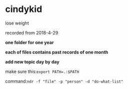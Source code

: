 # cindykid
lose weight


recorded from 2018-4-29

**one folder for one year**

**each of files contains past records of one month**

**add new topic day by day**

make sure this:`export PATH=.:$PATH`

command:`ndr -f "file" -p "person" -d "do-what-list"`
